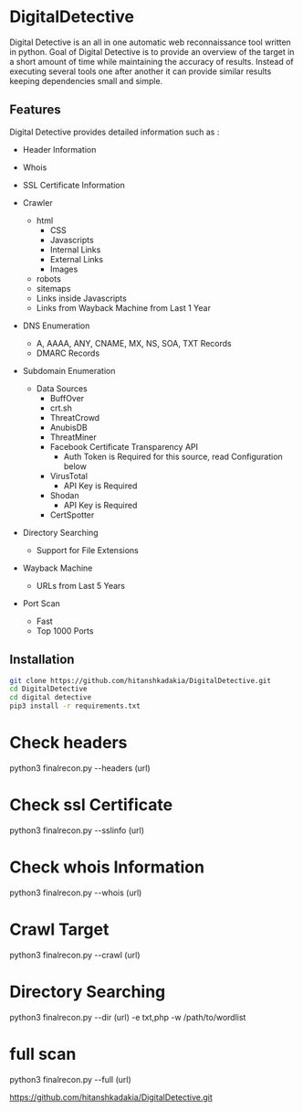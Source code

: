 # DigitalDetective

Digital Detective is an all in one automatic web reconnaissance tool written in python. Goal of Digital Detective is to provide an overview of the target in a short amount of time while maintaining the accuracy of results. Instead of executing several tools one after another it can provide similar results keeping dependencies small and simple.

## Features

Digital Detective provides detailed information such as :

* Header Information

* Whois

* SSL Certificate Information

* Crawler
  * html
    * CSS
    * Javascripts
    * Internal Links
    * External Links
    * Images
  * robots
  * sitemaps
  * Links inside Javascripts
  * Links from Wayback Machine from Last 1 Year

* DNS Enumeration
  * A, AAAA, ANY, CNAME, MX, NS, SOA, TXT Records
  * DMARC Records

* Subdomain Enumeration
  * Data Sources
    * BuffOver
    * crt.sh
    * ThreatCrowd
    * AnubisDB
    * ThreatMiner
    * Facebook Certificate Transparency API
      * Auth Token is Required for this source, read Configuration below
    * VirusTotal
    	* API Key is Required
    * Shodan
      * API Key is Required
    * CertSpotter

* Directory Searching
  * Support for File Extensions

* Wayback Machine
    * URLs from Last 5 Years

* Port Scan
  * Fast
  * Top 1000 Ports
 
## Installation
```bash
git clone https://github.com/hitanshkadakia/DigitalDetective.git
cd DigitalDetective
cd digital detective
pip3 install -r requirements.txt
```


# Check headers

python3 finalrecon.py --headers (url)

# Check ssl Certificate

python3 finalrecon.py --sslinfo (url)

# Check whois Information

python3 finalrecon.py --whois (url)

# Crawl Target

python3 finalrecon.py --crawl (url)

# Directory Searching

python3 finalrecon.py --dir (url) -e txt,php -w /path/to/wordlist

# full scan

python3 finalrecon.py --full (url)



https://github.com/hitanshkadakia/DigitalDetective.git
